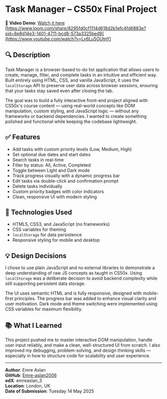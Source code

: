 # Task Manager – CS50x Final Project

🎥 **Video Demo**: [Watch it here]([https://www.loom.com/share/8295fd0cf1114d618d2b1efc4fd6883e?sid=8e8d14e3-1401-4711-bcd8-573a3325bed9](https://www.youtube.com/watch?v=Lv6Lu5OUtnY))
[https://www.loom.com/share/8295fd0cf1114d618d2b1efc4fd6883e?sid=8e8d14e3-1401-4711-bcd8-573a3325bed9](https://www.youtube.com/watch?v=Lv6Lu5OUtnY)
## 🔍 Description
Task Manager is a browser-based to-do list application that allows users to create, manage, filter, and complete tasks in an intuitive and efficient way. Built entirely using HTML, CSS, and vanilla JavaScript, it uses the `localStorage` API to preserve user data across browser sessions, ensuring that your tasks stay saved even after closing the tab.

The goal was to build a fully interactive front-end project aligned with CS50x's course content — using real-world concepts like DOM manipulation, custom styling, and JavaScript logic — without any frameworks or backend dependencies. I wanted to create something polished and functional while keeping the codebase lightweight.

## ✅ Features
- Add tasks with custom priority levels (Low, Medium, High)
- Set optional due dates and start dates
- Search tasks in real-time
- Filter by status: All, Active, Completed
- Toggle between Light and Dark mode
- Track progress visually with a dynamic progress bar
- Edit tasks via double-click and confirmation prompt
- Delete tasks individually
- Custom priority badges with color indicators
- Clean, responsive UI with modern styling

## 🧠 Technologies Used
- HTML5, CSS3, and JavaScript (no frameworks)
- CSS variables for theming
- `localStorage` for data persistence
- Responsive styling for mobile and desktop

## 💡 Design Decisions
I chose to use plain JavaScript and no external libraries to demonstrate a deep understanding of raw JS concepts as taught in CS50x. Using `localStorage` was a deliberate decision to avoid backend complexity while still supporting persistent data storage.

The UI uses semantic HTML and is fully responsive, designed with mobile-first principles. The progress bar was added to enhance visual clarity and user motivation. Dark mode and theme switching were implemented using CSS variables for maximum flexibility.

## 📚 What I Learned
This project pushed me to master interactive DOM manipulation, handle user input reliably, and make a clean, well-structured UI from scratch. I also improved my debugging, problem-solving, and design thinking skills — especially in how to structure code for scalability and user experience.

---

**Author**: Emre Aslan  
**GitHub**: [Emre-aslan2006](https://github.com/Emre-aslan2006)  
**edX**: emreaslan_3  
**Location**: London, UK  
**Date of Submission**: Tuesday 14 May 2025  

